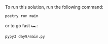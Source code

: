 To run this solution, run the following command:

```bash
poetry run main
```

or to go fast 🏎️:

```bash
pypy3 day9/main.py
```
